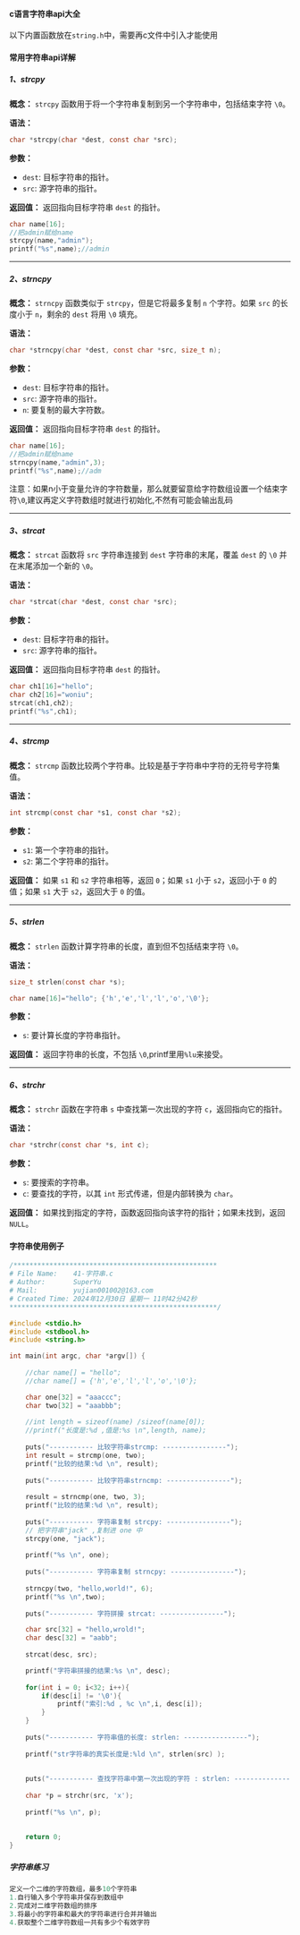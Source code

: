 #### c语言字符串api大全

以下内置函数放在`string.h`中，需要再c文件中引入才能使用

#### 常用字符串api详解

##### 1、strcpy

**概念：** `strcpy` 函数用于将一个字符串复制到另一个字符串中，包括结束字符 `\0`。

**语法：**

```c
char *strcpy(char *dest, const char *src);
```

**参数：**

- `dest`: 目标字符串的指针。
- `src`: 源字符串的指针。

**返回值：** 返回指向目标字符串 `dest` 的指针。

```c
char name[16];
//把admin赋给name
strcpy(name,"admin");
printf("%s",name);//admin
```



------

##### 2、strncpy

**概念：** `strncpy` 函数类似于 `strcpy`，但是它将最多复制 `n` 个字符。如果 `src` 的长度小于 `n`，剩余的 `dest` 将用 `\0` 填充。

**语法：**

```c
char *strncpy(char *dest, const char *src, size_t n);
```

**参数：**

- `dest`: 目标字符串的指针。
- `src`: 源字符串的指针。
- `n`: 要复制的最大字符数。

**返回值：** 返回指向目标字符串 `dest` 的指针。

```c
char name[16];
//把admin赋给name
strncpy(name,"admin",3);
printf("%s",name);//adm
```

注意：如果n小于变量允许的字符数量，那么就要留意给字符数组设置一个结束字符`\0`,建议再定义字符数组时就进行初始化,不然有可能会输出乱码

------

##### 3、strcat

**概念：** `strcat` 函数将 `src` 字符串连接到 `dest` 字符串的末尾，覆盖 `dest` 的 `\0` 并在末尾添加一个新的 `\0`。

**语法：**

```c
char *strcat(char *dest, const char *src);
```

**参数：**

- `dest`: 目标字符串的指针。
- `src`: 源字符串的指针。

**返回值：** 返回指向目标字符串 `dest` 的指针。

```c
char ch1[16]="hello";
char ch2[16]="woniu";
strcat(ch1,ch2);
printf("%s",ch1);
```



------

##### 4、strcmp

**概念：** `strcmp` 函数比较两个字符串。比较是基于字符串中字符的无符号字符集值。

**语法：**

```c
int strcmp(const char *s1, const char *s2);
```

**参数：**

- `s1`: 第一个字符串的指针。
- `s2`: 第二个字符串的指针。

**返回值：** 如果 `s1` 和 `s2` 字符串相等，返回 `0`；如果 `s1` 小于 `s2`，返回小于 `0` 的值；如果 `s1` 大于 `s2`，返回大于 `0` 的值。

------

##### 5、strlen

**概念：** `strlen` 函数计算字符串的长度，直到但不包括结束字符 `\0`。

**语法：**

```c
size_t strlen(const char *s);

char name[16]="hello"; {'h','e','l','l','o','\0'};
```

**参数：**

- `s`: 要计算长度的字符串指针。

**返回值：** 返回字符串的长度，不包括 `\0`,printf里用`%lu`来接受。

------

##### 6、strchr

**概念：** `strchr` 函数在字符串 `s` 中查找第一次出现的字符 `c`，返回指向它的指针。

**语法：**

```c
char *strchr(const char *s, int c);
```

**参数：**

- `s`: 要搜索的字符串。
- `c`: 要查找的字符，以其 `int` 形式传递，但是内部转换为 `char`。

**返回值：** 如果找到指定的字符，函数返回指向该字符的指针；如果未找到，返回 `NULL`。



#### 字符串使用例子

```c
/***************************************************
# File Name:    41-字符串.c
# Author:       SuperYu
# Mail:         yujian001002@163.com
# Created Time: 2024年12月30日 星期一 11时42分42秒
****************************************************/

#include <stdio.h>
#include <stdbool.h>
#include <string.h>

int main(int argc, char *argv[]) {
	
	//char name[] = "hello";
	//char name[] = {'h','e','l','l','o','\0'};

	char one[32] = "aaaccc";
	char two[32] = "aaabbb";
	
	//int length = sizeof(name) /sizeof(name[0]);
	//printf("长度是:%d ,值是:%s \n",length, name);
	
	puts("----------- 比较字符串strcmp: ----------------");
	int result = strcmp(one, two);
	printf("比较的结果:%d \n", result);
	
	puts("----------- 比较字符串strncmp: ----------------");
	
	result = strncmp(one, two, 3);
	printf("比较的结果:%d \n", result);
	
	puts("----------- 字符串复制 strcpy: ----------------");
	// 把字符串"jack" ,复制进 one 中
	strcpy(one, "jack");
	
	printf("%s \n", one);
	
	puts("----------- 字符串复制 strncpy: ----------------");
	
	strncpy(two, "hello,world!", 6);
	printf("%s \n",two);
	
	puts("----------- 字符拼接 strcat: ----------------");

	char src[32] = "hello,wrold!";
	char desc[32] = "aabb";
	
	strcat(desc, src);

	printf("字符串拼接的结果:%s \n", desc);
	
	for(int i = 0; i<32; i++){
		if(desc[i] != '\0'){
			printf("索引:%d , %c \n",i, desc[i]);
		}
	}
	
	puts("----------- 字符串值的长度: strlen: ----------------");
	
	printf("str字符串的真实长度是:%ld \n", strlen(src) );
	
	
	puts("----------- 查找字符串中第一次出现的字符 : strlen: ----------------");
	
	char *p = strchr(src, 'x');
	
	printf("%s \n", p);
	
	
    return 0;
}
```



##### 字符串练习

```c
定义一个二维的字符数组，最多10个字符串
1.自行输入多个字符串并保存到数组中
2.完成对二维字符数组的排序
3.将最小的字符串和最大的字符串进行合并并输出
4.获取整个二维字符数组一共有多少个有效字符
```















